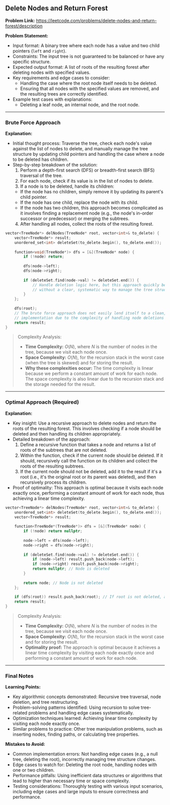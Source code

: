 ## Delete Nodes and Return Forest

**Problem Link:** https://leetcode.com/problems/delete-nodes-and-return-forest/description

**Problem Statement:**
- Input format: A binary tree where each node has a value and two child pointers (`left` and `right`).
- Constraints: The input tree is not guaranteed to be balanced or have any specific structure.
- Expected output format: A list of roots of the resulting forest after deleting nodes with specified values.
- Key requirements and edge cases to consider:
  - Handling the case where the root node itself needs to be deleted.
  - Ensuring that all nodes with the specified values are removed, and the resulting trees are correctly identified.
- Example test cases with explanations:
  - Deleting a leaf node, an internal node, and the root node.

---

### Brute Force Approach

**Explanation:**
- Initial thought process: Traverse the tree, check each node's value against the list of nodes to delete, and manually manage the tree structure by updating child pointers and handling the case where a node to be deleted has children.
- Step-by-step breakdown of the solution:
  1. Perform a depth-first search (DFS) or breadth-first search (BFS) traversal of the tree.
  2. For each node, check if its value is in the list of nodes to delete.
  3. If a node is to be deleted, handle its children:
    - If the node has no children, simply remove it by updating its parent's child pointer.
    - If the node has one child, replace the node with its child.
    - If the node has two children, this approach becomes complicated as it involves finding a replacement node (e.g., the node's in-order successor or predecessor) or merging the subtrees.
  4. After handling all nodes, collect the roots of the resulting forest.

```cpp
vector<TreeNode*> delNodes(TreeNode* root, vector<int>& to_delete) {
    vector<TreeNode*> result;
    unordered_set<int> deleteSet(to_delete.begin(), to_delete.end());
    
    function<void(TreeNode*)> dfs = [&](TreeNode* node) {
        if (!node) return;
        
        dfs(node->left);
        dfs(node->right);
        
        if (deleteSet.find(node->val) != deleteSet.end()) {
            // Handle deletion logic here, but this approach quickly becomes cumbersome
            // without a clear, systematic way to manage the tree structure changes.
        }
    };
    
    dfs(root);
    // The brute force approach does not easily lend itself to a clean, systematic
    // implementation due to the complexity of handling node deletions and tree restructuring.
    return result;
}
```

> Complexity Analysis:
> - **Time Complexity:** $O(N)$, where $N$ is the number of nodes in the tree, because we visit each node once.
> - **Space Complexity:** $O(N)$, for the recursion stack in the worst case (when the tree is skewed) and for storing the result.
> - **Why these complexities occur:** The time complexity is linear because we perform a constant amount of work for each node. The space complexity is also linear due to the recursion stack and the storage needed for the result.

---

### Optimal Approach (Required)

**Explanation:**
- Key insight: Use a recursive approach to delete nodes and return the roots of the resulting forest. This involves checking if a node should be deleted and then handling its children appropriately.
- Detailed breakdown of the approach:
  1. Define a recursive function that takes a node and returns a list of roots of the subtrees that are not deleted.
  2. Within the function, check if the current node should be deleted. If it should, recursively call the function on its children and collect the roots of the resulting subtrees.
  3. If the current node should not be deleted, add it to the result if it's a root (i.e., it's the original root or its parent was deleted), and then recursively process its children.
- Proof of optimality: This approach is optimal because it visits each node exactly once, performing a constant amount of work for each node, thus achieving a linear time complexity.

```cpp
vector<TreeNode*> delNodes(TreeNode* root, vector<int>& to_delete) {
    unordered_set<int> deleteSet(to_delete.begin(), to_delete.end());
    vector<TreeNode*> result;
    
    function<TreeNode*(TreeNode*)> dfs = [&](TreeNode* node) {
        if (!node) return nullptr;
        
        node->left = dfs(node->left);
        node->right = dfs(node->right);
        
        if (deleteSet.find(node->val) != deleteSet.end()) {
            if (node->left) result.push_back(node->left);
            if (node->right) result.push_back(node->right);
            return nullptr; // Node is deleted
        }
        
        return node; // Node is not deleted
    };
    
    if (dfs(root)) result.push_back(root); // If root is not deleted, add it to the result
    return result;
}
```

> Complexity Analysis:
> - **Time Complexity:** $O(N)$, where $N$ is the number of nodes in the tree, because we visit each node once.
> - **Space Complexity:** $O(N)$, for the recursion stack in the worst case and for storing the result.
> - **Optimality proof:** The approach is optimal because it achieves a linear time complexity by visiting each node exactly once and performing a constant amount of work for each node.

---

### Final Notes

**Learning Points:**
- Key algorithmic concepts demonstrated: Recursive tree traversal, node deletion, and tree restructuring.
- Problem-solving patterns identified: Using recursion to solve tree-related problems and handling edge cases systematically.
- Optimization techniques learned: Achieving linear time complexity by visiting each node exactly once.
- Similar problems to practice: Other tree manipulation problems, such as inserting nodes, finding paths, or calculating tree properties.

**Mistakes to Avoid:**
- Common implementation errors: Not handling edge cases (e.g., a null tree, deleting the root), incorrectly managing tree structure changes.
- Edge cases to watch for: Deleting the root node, handling nodes with one or two children.
- Performance pitfalls: Using inefficient data structures or algorithms that lead to higher than necessary time or space complexity.
- Testing considerations: Thoroughly testing with various input scenarios, including edge cases and large inputs to ensure correctness and performance.
